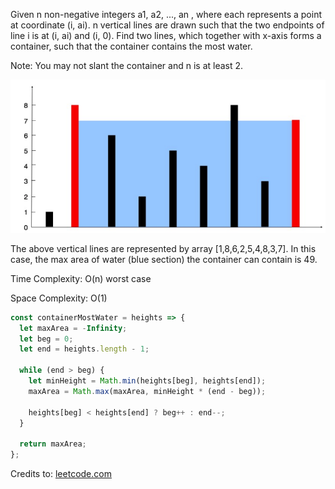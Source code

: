 Given n non-negative integers a1, a2, ..., an , where each represents a point at coordinate (i, ai). n vertical lines are drawn such that the two endpoints of line i is at (i, ai) and (i, 0). Find two lines, which together with x-axis forms a container, such that the container contains the most water.

Note: You may not slant the container and n is at least 2.

![](container-most-water.png)

The above vertical lines are represented by array [1,8,6,2,5,4,8,3,7]. In this case, the max area of water (blue section) the container can contain is 49.

Time Complexity: O(n) worst case

Space Complexity: O(1)

```js
const containerMostWater = heights => {
  let maxArea = -Infinity;
  let beg = 0;
  let end = heights.length - 1;

  while (end > beg) {
    let minHeight = Math.min(heights[beg], heights[end]);
    maxArea = Math.max(maxArea, minHeight * (end - beg));

    heights[beg] < heights[end] ? beg++ : end--;
  }

  return maxArea;
};
```

Credits to: [leetcode.com](https://leetcode.com/problems/container-with-most-water/)
